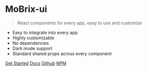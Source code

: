# MoBrix-ui

> React components for every app, easy to use and customize

-   Easy to integrate into every app
-   Highly customizable
-   No dependencies
-   Dark mode support
-   Standard shared props across every component

[Get Started](#getting-started)
[Docs](#main)
[Github](https://github.com/cianciarusocataldo/mobrix-ui)
[NPM](https://www.npmjs.com/package/mobrix-ui)
